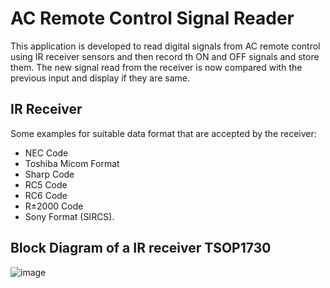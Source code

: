 # AC Remote Control Signal Reader
This application is developed to read digital signals from AC remote control using IR receiver sensors and then record th ON and OFF signals and store them. The new signal read from the receiver is now compared with the previous input and display if they are same.

## IR Receiver

Some examples for suitable data format that are accepted by the receiver: 
- NEC Code
- Toshiba Micom Format
- Sharp Code
- RC5 Code
- RC6 Code
- R±2000 Code
- Sony Format (SIRCS).

## Block Diagram of a IR receiver TSOP1730

![image](https://github.com/vishal-hunashikatti/riscv/assets/93430948/df208f18-1ec4-4c52-8312-6293adc63e02)

